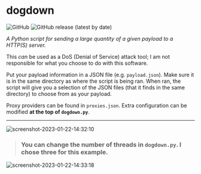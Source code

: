 # dogdown

![GitHub](https://img.shields.io/github/license/jibstack64/dogdown) ![GitHub release (latest by date)](https://img.shields.io/github/v/release/jibstack64/dogdown)

*A Python script for sending a large quantity of a given payload to a HTTP(S) server.*

This *can* be used as a DoS (Denial of Service) attack tool; I am not responsible for what you choose to do with this software.

Put your payload information in a JSON file (e.g. `payload.json`). Make sure it is in the same directory as where the script is being ran. When ran, the script will give you a selection of the JSON files (that it finds in the same directory) to choose from as your payload.

Proxy providers can be found in `proxies.json`. Extra configuration can be modified **at the top of `dogdown.py`**.

---

![screenshot-2023-01-22-14:32:10](https://user-images.githubusercontent.com/107510599/213921558-9ea1f459-d5b8-4f57-a391-03ff9b53b33e.png)
> ### You can change the number of threads in `dogdown.py`. I chose three for this example.

![screenshot-2023-01-22-14:33:18](https://user-images.githubusercontent.com/107510599/213921565-8f4f9e86-f4e0-4893-89c9-d66e6d1ee78d.png)
